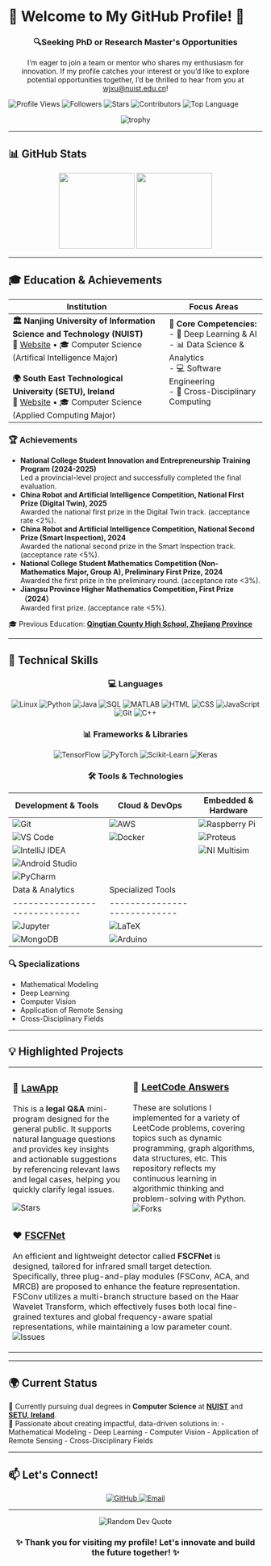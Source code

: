 # 🌟 Welcome to My GitHub Profile! 🌟

<div align="center">
  <h3>🔍Seeking PhD or Research Master's Opportunities</h3>
  <p>I’m eager to join a team or mentor who shares my enthusiasm for innovation. If my profile catches your interest or you’d like to explore potential opportunities together, I’d be thrilled to hear from you at <a href="mailto:xjxu@nuist.edu.cn">wjxu@nuist.edu.cn</a>!</p>
</div>

![Profile Views](https://komarev.com/ghpvc/?username=qzxwj&color=blue&style=flat)
![Followers](https://img.shields.io/github/followers/qzxwj?label=Followers&style=flat&logo=github&logoColor=white)
![Stars](https://img.shields.io/github/stars/qzxwj?label=Stars&style=flat&logo=github&logoColor=white)
![Contributors](https://img.shields.io/github/contributors/qzxwj/lawapp?label=Contributors&style=flat&logo=github&logoColor=white)
![Top Language](https://img.shields.io/github/languages/top/qzxwj/lawapp?style=flat&logo=python&logoColor=white)

</div>

<div align="center">
  <img src="https://github-profile-trophy.vercel.app/?username=qzxwj&theme=nord&column=7&no-frame=true&no-bg=true" alt="trophy" />
</div>

---

## 📊 GitHub Stats

<div align="center">
  <img height="150" src="https://github-readme-stats.vercel.app/api?username=qzxwj&show_icons=true&theme=dark&count_private=true&hide=prs&hide_title=true" />
  <img height="150" src="https://github-readme-stats.vercel.app/api/top-langs/?username=qzxwj&theme=dark&langs_count=8&hide_title=true&layout=compact" />
</div>

---

## 🎓 **Education & Achievements**

| Institution | Focus Areas |
|------------|-------------|
| **🏛️ Nanjing University of Information Science and Technology (NUIST)**<br>📍 [Website](https://www.nuist.edu.cn) • 🎓 Computer Science (Artifical Intelligence Major)<br><br>**🌍 South East Technological University (SETU), Ireland**<br>📍 [Website](https://www.setu.ie) • 🎓 Computer Science (Applied Computing Major) | **🎯 Core Competencies:**<br>- 🤖 Deep Learning & AI<br>- 📊 Data Science & Analytics<br>- 💻 Software Engineering<br>- 🔄 Cross-Disciplinary Computing<br><br> |
### 🏆 Achievements
- **National College Student Innovation and Entrepreneurship Training Program (2024-2025)**<br>Led a provincial-level project and successfully completed the final evaluation.
- **China Robot and Artificial Intelligence Competition, National First Prize (Digital Twin), 2025**<br>Awarded the national first prize in the Digital Twin track. (acceptance rate <2%).
- **China Robot and Artificial Intelligence Competition, National Second Prize (Smart Inspection), 2024**<br>Awarded the national second prize in the Smart Inspection track. (acceptance rate <5%).
- **National College Student Mathematics Competition (Non-Mathematics Major, Group A), Preliminary First Prize, 2024**<br>Awarded the first prize in the preliminary round. (acceptance rate <3%).
- **Jiangsu Province Higher Mathematics Competition, First Prize （2024）**<br>Awarded first prize. (acceptance rate <5%).

🎓 Previous Education: **[Qingtian County High School, Zhejiang Province](https://baike.baidu.com/item/%E6%B5%99%E6%B1%9F%E7%9C%81%E9%9D%92%E7%94%B0%E4%B8%AD%E5%AD%A6/9897774/)**

---

## 🔧 **Technical Skills**

<div align="center">

### 💻 Languages
![Linux](https://img.shields.io/badge/Linux-FCC624?style=for-the-badge&logo=linux&logoColor=black)
![Python](https://img.shields.io/badge/Python-3776AB?style=for-the-badge&logo=python&logoColor=white)
![Java](https://img.shields.io/badge/Java-ED8B00?style=for-the-badge&logo=openjdk&logoColor=white)
![SQL](https://img.shields.io/badge/SQL-4479A1?style=for-the-badge&logo=mysql&logoColor=white)
![MATLAB](https://img.shields.io/badge/MATLAB-0076A8?style=for-the-badge&logo=mathworks&logoColor=white)
![HTML](https://img.shields.io/badge/HTML-E34F26?style=for-the-badge&logo=html5&logoColor=white)
![CSS](https://img.shields.io/badge/CSS-1572B6?style=for-the-badge&logo=css3&logoColor=white)
![JavaScript](https://img.shields.io/badge/JavaScript-F7DF1E?style=for-the-badge&logo=javascript&logoColor=black)
![Git](https://img.shields.io/badge/Git-F05032?style=for-the-badge&logo=git&logoColor=white)
![C++](https://img.shields.io/badge/C++-00599C?style=for-the-badge&logo=cplusplus&logoColor=white)

### 📊 Frameworks & Libraries
![TensorFlow](https://img.shields.io/badge/TensorFlow-FF6F00?style=for-the-badge&logo=tensorflow&logoColor=white)
![PyTorch](https://img.shields.io/badge/PyTorch-EE4C2C?style=for-the-badge&logo=pytorch&logoColor=white)
![Scikit-Learn](https://img.shields.io/badge/Scikit_Learn-F7931E?style=for-the-badge&logo=scikit-learn&logoColor=white)
![Keras](https://img.shields.io/badge/Keras-D00000?style=for-the-badge&logo=keras&logoColor=white)

### 🛠️ **Tools & Technologies**

| Development & Tools         | Cloud & DevOps             | Embedded & Hardware      |
|-----------------------------|----------------------------|--------------------------|
| ![Git](https://img.shields.io/badge/Git-F05032?style=for-the-badge&logo=git&logoColor=white) | ![AWS](https://img.shields.io/badge/AWS-232F3E?style=for-the-badge&logo=amazonaws&logoColor=white) | ![Raspberry Pi](https://img.shields.io/badge/Raspberry_Pi-A22846?style=for-the-badge&logo=raspberrypi&logoColor=white) |
| ![VS Code](https://img.shields.io/badge/VS_Code-007ACC?style=for-the-badge&logo=visualstudiocode&logoColor=white) | ![Docker](https://img.shields.io/badge/Docker-2496ED?style=for-the-badge&logo=docker&logoColor=white) | ![Proteus](https://img.shields.io/badge/Proteus-00B4D8?style=for-the-badge&logo=proteus&logoColor=white) |
| ![IntelliJ IDEA](https://img.shields.io/badge/IntelliJ_IDEA-000000?style=for-the-badge&logo=intellijidea&logoColor=white) | | ![NI Multisim](https://img.shields.io/badge/NI_Multisim-262626?style=for-the-badge&logo=ni&logoColor=white) |
| ![Android Studio](https://img.shields.io/badge/Android_Studio-3DDC84?style=for-the-badge&logo=androidstudio&logoColor=white) | | |
| ![PyCharm](https://img.shields.io/badge/PyCharm-000000?style=for-the-badge&logo=pycharm&logoColor=white) | | |
| Data & Analytics            | Specialized Tools          |
|-----------------------------|----------------------------|
| ![Jupyter](https://img.shields.io/badge/Jupyter-F37626?style=for-the-badge&logo=jupyter&logoColor=white) | ![LaTeX](https://img.shields.io/badge/LaTeX-008080?style=for-the-badge&logo=latex&logoColor=white) |
| ![MongoDB](https://img.shields.io/badge/MongoDB-47A248?style=for-the-badge&logo=mongodb&logoColor=white) | ![Arduino](https://img.shields.io/badge/Arduino-00979D?style=for-the-badge&logo=arduino&logoColor=white) |
</div>

### 🔍 Specializations
- Mathematical Modeling
- Deep Learning
- Computer Vision
- Application of Remote Sensing
- Cross-Disciplinary Fields

---

## 💡 **Highlighted Projects**

<table>
  <tr>
    <td>
      <h3>🦔 <a href="https://github.com/qzxwj/LawApp">LawApp</a></h3>
      <p>This is a <b>legal Q&A</b> mini-program designed for the general public. It supports natural language questions and provides key insights and actionable suggestions by referencing relevant laws and legal cases, helping you quickly clarify legal issues.</p>
      <img src="https://img.shields.io/github/stars/qzxwj/LawApp?style=social" alt="Stars"/>
    </td>
    <td>
      <h3>📄 <a href="https://github.com/qzxwj/LeetCode">LeetCode Answers</a></h3>
      These are solutions I implemented for a variety of LeetCode problems, covering topics such as dynamic programming, graph algorithms, data structures, etc. This repository reflects my continuous learning in algorithmic thinking and problem-solving with Python.
      <img src="https://img.shields.io/github/forks/qzxwj/LeetCode?style=social" alt="Forks"/>
    </td>
  </tr>
  <tr>
    <td colspan="2">
      <h3>❤️ <a href="https://github.com/qzxwj/FSCFNet">FSCFNet</a></h3>
      <p>An efficient and lightweight detector called <b>FSCFNet</b> is designed, tailored for infrared small target detection. Specifically, three plug-and-play modules (FSConv, ACA, and MRCB) are proposed to enhance the feature representation. FSConv utilizes a multi-branch structure based on the Haar Wavelet Transform, which effectively fuses both local fine-grained textures and global frequency-aware spatial representations, while maintaining a low parameter count.
      <img src="https://img.shields.io/github/issues/qzxwj/FSCFNet?style=social" alt="Issues"/>
    </td>
  </tr>
</table>

---

## 🌍 **Current Status**

🔹 Currently pursuing dual degrees in **Computer Science** at **[NUIST](https://www.nuist.edu.cn)** and **[SETU, Ireland](https://www.setu.ie)**.  
🔹 Passionate about creating impactful, data-driven solutions in:
    - Mathematical Modeling
    - Deep Learning
    - Computer Vision
    - Application of Remote Sensing
    - Cross-Disciplinary Fields

---

## 📫 **Let's Connect!**

<div align="center">
  <a href="https://github.com/qzxwj">
    <img src="https://img.shields.io/badge/GitHub-100000?style=for-the-badge&logo=github&logoColor=white" alt="GitHub"/>
  </a>
  <a href="mailto:wjxu@nuist.edu.cn">
    <img src="https://img.shields.io/badge/Email-D14836?style=for-the-badge&logo=gmail&logoColor=white" alt="Email"/>
  </a>
</div>

---

<div align="center">
  <img src="https://quotes-github-readme.vercel.app/api?type=horizontal&theme=dark" alt="Random Dev Quote"/>
  
### ✨ Thank you for visiting my profile! Let's innovate and build the future together! ✨

</div>

